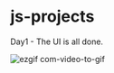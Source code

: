 # js-projects
Day1 - The UI is all done.  

![ezgif com-video-to-gif](https://user-images.githubusercontent.com/20366883/44630351-72629380-a979-11e8-99d3-a72243462420.gif)
